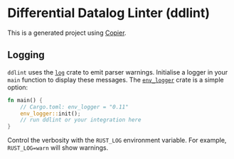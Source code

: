 # Differential Datalog Linter (ddlint)

This is a generated project using [Copier](https://copier.readthedocs.io/).

## Logging

`ddlint` uses the [`log`](https://docs.rs/log/) crate to emit parser warnings.
Initialise a logger in your `main` function to display these messages. The
[`env_logger`](https://docs.rs/env_logger/) crate is a simple option:

```rust
fn main() {
    // Cargo.toml: env_logger = "0.11"
    env_logger::init();
    // run ddlint or your integration here
}
```

Control the verbosity with the `RUST_LOG` environment variable. For example,
`RUST_LOG=warn` will show warnings.
